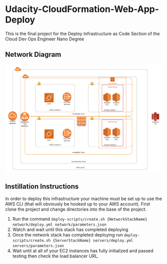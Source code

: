 # Udacity-CloudFormation-Web-App-Deploy
This is the final project for the Deploy Infrastructure as Code Section of the Cloud Dev Ops Engineer Nano Degree


## Network Diagram
![Network Diagram](network-diagram.png)

## Instillation Instructions
In order to deploy this infrastructure your machine must be set up to use the AWS CLI (that will obviously be hooked up to your AWS account).
First clone the project and change directories into the base of the project.
1. Run the command ```deploy-scripts/create.sh {NetworkStackName} network/deploy.yml network/parameters.json``` 
2. Watch and wait until this stack has completed deploying
3. Once the network stack has completed deploying run ```deploy-scripts/create.sh {ServerStackName} servers/deploy.yml servers/parameters.json```
4. Wait until at all of your EC2 instances has fully initialized and passed testing then check the load balancer URL.
